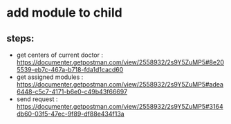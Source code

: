 # add module to child
## steps: 
* get centers of current doctor : https://documenter.getpostman.com/view/2558932/2s9Y5ZuMP5#8e205539-eb7c-467a-b718-fda1d1cacd60
* get assigned modules : https://documenter.getpostman.com/view/2558932/2s9Y5ZuMP5#adea6448-c5c7-4171-b6e0-c49b43f66697
* send request : https://documenter.getpostman.com/view/2558932/2s9Y5ZuMP5#3164db60-03f5-47ec-9f89-df88e434f13a